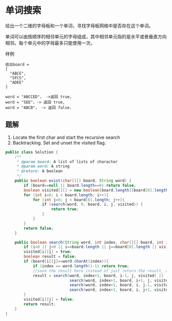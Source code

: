 # 单词搜索

给出一个二维的字母板和一个单词，寻找字母板网格中是否存在这个单词。

单词可以由按顺序的相邻单元的字母组成，其中相邻单元指的是水平或者垂直方向相邻。每个单元中的字母最多只能使用一次。

样例

    给出board =
    [
      "ABCE",
      "SFCS",
      "ADEE"
    ]

    word = "ABCCED"， ->返回 true,
    word = "SEE"，-> 返回 true,
    word = "ABCB"， -> 返回 false.

## 题解

1. Locate the first char and start the recursive search
2. Backtracking. Set and unset the visited flag.

```java
public class Solution {
    /**
     * @param board: A list of lists of character
     * @param word: A string
     * @return: A boolean
     */
    public boolean exist(char[][] board, String word) {
        if (board==null || board.length==0) return false;
        boolean visited[][] = new boolean[board.length][board[0].length];
        for (int i=0; i < board.length; i++){
            for (int j=0; j < board[0].length; j++){
                if (search(word, 0, board, i, j, visited)) {
                    return true;
                }
            }
        }
        return false;
    }

    public boolean search(String word, int index, char[][] board, int i, int j, boolean[][] visited){
        if (i<0 || j<0 || i==board.length || j==board[0].length || visited[i][j]==true) return false;
        visited[i][j] = true;
        boolean result = false;
        if (board[i][j]==word.charAt(index)){
            if (index == word.length()-1) return true;
            //save the result here instead of just return the result, as we need to unset the visited matrix before return
            result = search(word, index+1, board, i-1, j, visited) ||
                            search(word, index+1, board, i+1, j, visited) ||
                            search(word, index+1, board, i, j-1, visited) ||
                            search(word, index+1, board, i, j+1, visited);
        }
        visited[i][j] = false;
        return result;
    }
}

```